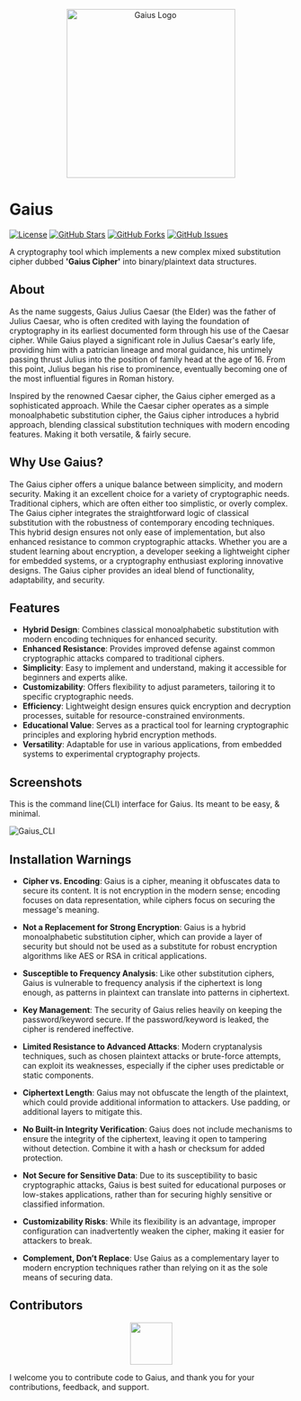 <p align="center">
  <img src="https://i.imgur.com/KbEfnzA.jpeg" alt="Gaius Logo" width="300">
</p>

# Gaius

[![License](https://img.shields.io/badge/License-GPL%203.0%20with%20AGPL%203.0-blue.svg)](LICENSE)
[![GitHub Stars](https://img.shields.io/github/stars/Th3Tr1ckst3r/Gaius)](https://github.com/Th3Tr1ckst3r/Gaius/stargazers)
[![GitHub Forks](https://img.shields.io/github/forks/Th3Tr1ckst3r/Gaius)](https://github.com/Th3Tr1ckst3r/Gaius/network/members)
[![GitHub Issues](https://img.shields.io/github/issues/Th3Tr1ckst3r/Gaius)](https://github.com/Th3Tr1ckst3r/Gaius/issues)

A cryptography tool which implements a new complex mixed substitution cipher dubbed **'Gaius Cipher'** into binary/plaintext data structures. 

## About

As the name suggests, Gaius Julius Caesar (the Elder) was the father of Julius Caesar, who is often credited with laying the foundation of cryptography in its earliest documented form through his use of the Caesar cipher. While Gaius played a significant role in Julius Caesar's early life, providing him with a patrician lineage and moral guidance, his untimely passing thrust Julius into the position of family head at the age of 16. From this point, Julius began his rise to prominence, eventually becoming one of the most influential figures in Roman history.

Inspired by the renowned Caesar cipher, the Gaius cipher emerged as a sophisticated approach. While the Caesar cipher operates as a simple monoalphabetic substitution cipher, the Gaius cipher introduces a hybrid approach, blending classical substitution techniques with modern encoding features. Making it both versatile, & fairly secure.

## Why Use Gaius?

The Gaius cipher offers a unique balance between simplicity, and modern security. Making it an excellent choice for a variety of cryptographic needs. Traditional ciphers, which are often either too simplistic, or overly complex. The Gaius cipher integrates the straightforward logic of classical substitution with the robustness of contemporary encoding techniques. This hybrid design ensures not only ease of implementation, but also enhanced resistance to common cryptographic attacks. Whether you are a student learning about encryption, a developer seeking a lightweight cipher for embedded systems, or a cryptography enthusiast exploring innovative designs. The Gaius cipher provides an ideal blend of functionality, adaptability, and security.

## Features

- **Hybrid Design**: Combines classical monoalphabetic substitution with modern encoding techniques for enhanced security.
- **Enhanced Resistance**: Provides improved defense against common cryptographic attacks compared to traditional ciphers.
- **Simplicity**: Easy to implement and understand, making it accessible for beginners and experts alike.
- **Customizability**: Offers flexibility to adjust parameters, tailoring it to specific cryptographic needs.
- **Efficiency**: Lightweight design ensures quick encryption and decryption processes, suitable for resource-constrained environments.
- **Educational Value**: Serves as a practical tool for learning cryptographic principles and exploring hybrid encryption methods.
- **Versatility**: Adaptable for use in various applications, from embedded systems to experimental cryptography projects.

## Screenshots

This is the command line(CLI) interface for Gaius. Its meant to be easy, & minimal.

![Gaius_CLI](imgur_url_here)

## Installation Warnings

- **Cipher vs. Encoding**: Gaius is a cipher, meaning it obfuscates data to secure its content. It is not encryption in the modern sense; encoding focuses on data representation, while ciphers focus on securing the message's meaning.

- **Not a Replacement for Strong Encryption**: Gaius is a hybrid monoalphabetic substitution cipher, which can provide a layer of security but should not be used as a substitute for robust encryption algorithms like AES or RSA in critical applications.

- **Susceptible to Frequency Analysis**: Like other substitution ciphers, Gaius is vulnerable to frequency analysis if the ciphertext is long enough, as patterns in plaintext can translate into patterns in ciphertext.

- **Key Management**: The security of Gaius relies heavily on keeping the password/keyword secure. If the password/keyword is leaked, the cipher is rendered ineffective.

- **Limited Resistance to Advanced Attacks**: Modern cryptanalysis techniques, such as chosen plaintext attacks or brute-force attempts, can exploit its weaknesses, especially if the cipher uses predictable or static components.

- **Ciphertext Length**: Gaius may not obfuscate the length of the plaintext, which could provide additional information to attackers. Use padding, or additional layers to mitigate this.

- **No Built-in Integrity Verification**: Gaius does not include mechanisms to ensure the integrity of the ciphertext, leaving it open to tampering without detection. Combine it with a hash or checksum for added protection.

- **Not Secure for Sensitive Data**: Due to its susceptibility to basic cryptographic attacks, Gaius is best suited for educational purposes or low-stakes applications, rather than for securing highly sensitive or classified information.

- **Customizability Risks**: While its flexibility is an advantage, improper configuration can inadvertently weaken the cipher, making it easier for attackers to break.

- **Complement, Don’t Replace**: Use Gaius as a complementary layer to modern encryption techniques rather than relying on it as the sole means of securing data.

<a name="Contributors"></a>
## Contributors

<p align="center">
    <a href="https://github.com/Th3Tr1ckst3r"><img src="https://avatars.githubusercontent.com/u/21149460?v=4" width=75 height=75></a>
</p>


I welcome you to contribute code to Gaius, and thank you for your contributions, feedback, and support.

